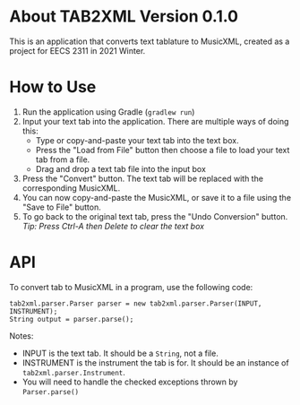 # About TAB2XML Version 0.1.0
This is an application that converts text tablature to MusicXML, created as a project for EECS 2311 in 2021 Winter.

# How to Use
1. Run the application using Gradle (`gradlew run`)
2. Input your text tab into the application.  There are multiple ways of doing this:
   - Type or copy-and-paste your text tab into the text box.  
   - Press the "Load from File" button then choose a file to load your text tab from a file.  
   - Drag and drop a text tab file into the input box
3. Press the "Convert" button.  The text tab will be replaced with the corresponding MusicXML.
4. You can now copy-and-paste the MusicXML, or save it to a file using the "Save to File" button.
5. To go back to the original text tab, press the "Undo Conversion" button.
   *Tip: Press Ctrl-A then Delete to clear the text box*

# API
To convert tab to MusicXML in a program, use the following code:  
```
tab2xml.parser.Parser parser = new tab2xml.parser.Parser(INPUT, INSTRUMENT);  
String output = parser.parse();  
```

Notes:
 - INPUT is the text tab.  It should be a `String`, not a file.
 - INSTRUMENT is the instrument the tab is for.  It should be an instance of `tab2xml.parser.Instrument`.
 - You will need to handle the checked exceptions thrown by `Parser.parse()`
